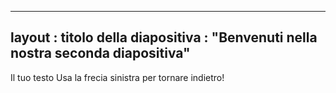 ---
 layout : titolo della diapositiva : "Benvenuti nella nostra seconda diapositiva"
 ---
Il tuo testo
Usa la frecia sinistra per tornare indietro!

